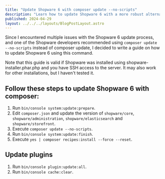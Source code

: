 ```yaml
--- 
title: "Update Shopware 6 with composer update --no-scripts"
description: "Learn how to update Shopware 6 with a more robust alternative composer command. This guide provides step-by-step instructions for a hopefully seamless update process."
published: 2024-04-29
layout: ../../../layouts/BlogPostLayout.astro 
---
```

 
Since I encountered multiple issues with the Shopware 6 update process, and one of the Shopware developers recommended using `composer update --no-scripts` instead of composer update, I decided to write a guide on how to update Shopware 6 using this command.

Note that this guide is valid if Shopware was installed using shopware-installer.phar.php and you have SSH access to the server. It may also work for other installations, but I haven't tested it.

## Follow these steps to update Shopware 6 with composer:

1. Run `bin/console system:update:prepare`.
2. Edit `composer.json` and update the version of `shopware/core`, `shopware/administration`, `shopware/elasticsearch` and `shopware/storefront`.
3. Execute `composer update --no-scripts`.
4. Run `bin/console system:update:finish`.
5. Execute `yes | composer recipes:install --force --reset`.

## Update plugins

1. Run `bin/console plugin:update:all`.
2. Run `bin/console cache:clear`.
